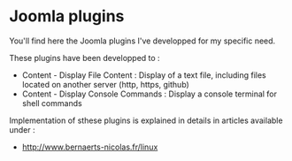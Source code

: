 Joomla plugins
==============

You'll find here the Joomla plugins I've developped for my specific need.

These plugins have been developped to :
  * Content - Display File Content : Display of a text file, including files located on another server (http, https, github)
  * Content - Display Console Commands : Display a console terminal for shell commands

Implementation of sthese plugins is explained in details in articles available under : 
  * http://www.bernaerts-nicolas.fr/linux


